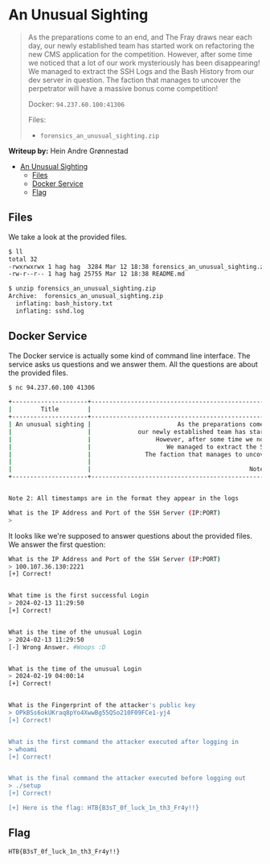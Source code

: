 # An Unusual Sighting

> As the preparations come to an end, and The Fray draws near each day, our newly established team has started work on refactoring the new CMS application for the competition. However, after some time we noticed that a lot of our work mysteriously has been disappearing! We managed to extract the SSH Logs and the Bash History from our dev server in question. The faction that manages to uncover the perpetrator will have a massive bonus come competition!
>
> Docker:
> `94.237.60.100:41306`
> 
> Files:
> - `forensics_an_unusual_sighting.zip`

**Writeup by:** Hein Andre Grønnestad

- [An Unusual Sighting](#an-unusual-sighting)
	- [Files](#files)
	- [Docker Service](#docker-service)
	- [Flag](#flag)


## Files

We take a look at the provided files.

```bash
$ ll
total 32
-rwxrwxrwx 1 hag hag  3284 Mar 12 18:38 forensics_an_unusual_sighting.zip
-rw-r--r-- 1 hag hag 25755 Mar 12 18:38 README.md

$ unzip forensics_an_unusual_sighting.zip
Archive:  forensics_an_unusual_sighting.zip
  inflating: bash_history.txt
  inflating: sshd.log
```


## Docker Service

The Docker service is actually some kind of command line interface. The service asks us questions and we answer them. All the questions are about the provided files.

```bash
$ nc 94.237.60.100 41306

+---------------------+---------------------------------------------------------------------------------------------------------------------+
|        Title        |                                                     Description                                                     |
+---------------------+---------------------------------------------------------------------------------------------------------------------+
| An unusual sighting |                        As the preparations come to an end, and The Fray draws near each day,                        |
|                     |             our newly established team has started work on refactoring the new CMS application for the competition. |
|                     |                  However, after some time we noticed that a lot of our work mysteriously has been disappearing!     |
|                     |                     We managed to extract the SSH Logs and the Bash History from our dev server in question.        |
|                     |               The faction that manages to uncover the perpetrator will have a massive bonus come the competition!   |
|                     |                                                                                                                     |
|                     |                                            Note: Operating Hours of Korp: 0900 - 1900                               |
+---------------------+---------------------------------------------------------------------------------------------------------------------+


Note 2: All timestamps are in the format they appear in the logs

What is the IP Address and Port of the SSH Server (IP:PORT)
>
```

It looks like we're supposed to answer questions about the provided files. We answer the first question:

```bash
What is the IP Address and Port of the SSH Server (IP:PORT)
> 100.107.36.130:2221
[+] Correct!


What time is the first successful Login
> 2024-02-13 11:29:50
[+] Correct!


What is the time of the unusual Login
> 2024-02-13 11:29:50
[-] Wrong Answer. #Woops :D


What is the time of the unusual Login
> 2024-02-19 04:00:14
[+] Correct!


What is the Fingerprint of the attacker's public key
> OPkBSs6okUKraq8pYo4XwwBg55QSo210F09FCe1-yj4
[+] Correct!


What is the first command the attacker executed after logging in
> whoami
[+] Correct!


What is the final command the attacker executed before logging out
> ./setup
[+] Correct!

[+] Here is the flag: HTB{B3sT_0f_luck_1n_th3_Fr4y!!}
```

## Flag

```
HTB{B3sT_0f_luck_1n_th3_Fr4y!!}
```
